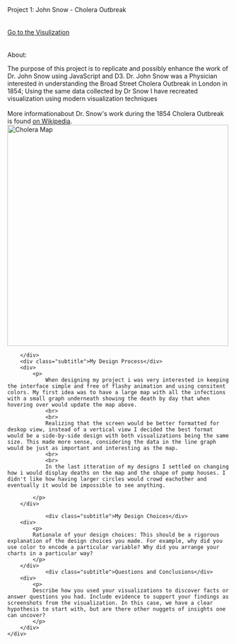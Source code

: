 <html>
<head>
	<meta charset="utf-8">
	<title>DataVis Project01</title>
	<link type="text/css" rel="stylesheet" href="css/stylesheet.css"/>
	<style>
	</style>
	<script>
	document.querySelectorAll('style,link[rel="stylesheet"]').forEach(e => e.remove());
	</script>
</head>
<body>
	<div>
		<div class="title">Project 1: John Snow - Cholera Outbreak</div>
		<br/>
		<br/>
         <div> <a href="proj1_vis.html">Go to the Visulization</a></div>
        <br/>
		<br/>
		<div class="subtitle">About:</div>
		<div>
			<p>
				The purpose of this project is to replicate and possibly enhance the work of Dr. John Snow using JavaScript and D3. Dr. John Snow was a Physician interested in understanding the Broad Street Cholera Outbreak in London in 1854; Using the same data collected by Dr Snow I have recreated visualization using modern visualization techniques
                <br><br>
				More informationabout Dr. Snow's work during the 1854 Cholera Outbreak is found <a href="https://en.wikipedia.org/wiki/1854_Broad_Street_cholera_outbreak"> on Wikipedia</a>.
                <br>
                <img src="https://upload.wikimedia.org/wikipedia/commons/2/27/Snow-cholera-map-1.jpg"
					alt="Cholera Map"
					style="width:500px"
				/>
			</p>
				
		</div>
		<div class="subtitle">My Design Process</div>
		<div>
			<p>
                When designing my project i was very interested in keeping the interface simple and free of flashy animation and using consitent colors. My first idea was to have a large map with all the infections with a small graph underneath showing the death by day that when hovering over would update the map above.
                <br>
                <br>
                Realizing that the screen would be better formatted for deskop view, instead of a vertical view I decided the best format would be a side-by-side design with both visualizations being the same size. This made more sense, considering the data in the line graph would be just as important and interesting as the map.
                <br>
                <br>
                In the last itteration of my designs I settled on changing how i would display deaths on the map and the shape of pump houses. I didn't like how having larger circles would crowd eachother and eventually it would be impossible to see anything. 

            </p>
		</div>
        
        		<div class="subtitle">My Design Choices</div>
		<div>
            <p>
            Rationale of your design choices: This should be a rigorous explanation of the design choices you made. For example, why did you use color to encode a particular variable? Why did you arrange your charts in a particular way?
            </p>
		</div>
        		<div class="subtitle">Questions and Conclusions</div>
		<div>
			<p>
            Describe how you used your visualizations to discover facts or answer questions you had. Include evidence to support your findings as screenshots from the visualization. In this case, we have a clear hypothesis to start with, but are there other nuggets of insights one can uncover?
            </p>
		</div>
	</div>
</body>


</html>
